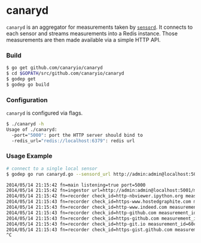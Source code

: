 canaryd
=======

`canaryd` is an aggregator for measurements taken by [`sensord`](https://github.com/canaryio/sensord).  It connects to each sensor and streams measurements into a Redis instance.  Those measurements are then made available via a simple HTTP API.

### Build

```sh
$ go get github.com/canaryio/canaryd
$ cd $GOPATH/src/github.com/canaryio/canaryd
$ godep get
$ godep go build
```

### Configuration

`canaryd` is configured via flags.

```sh
$ ./canaryd -h
Usage of ./canaryd:
  -port="5000": port the HTTP server should bind to
  -redis_url="redis://localhost:6379": redis url
```

### Usage Example

```sh
# connect to a single local sensor
$ godep go run canaryd.go --sensord_url http://admin:admin@localhost:5001/measurements

2014/05/14 21:15:42 fn=main listening=true port=5000
2014/05/14 21:15:42 fn=ingestor url=http://admin:admin@localhost:5001/measurements connect=success
2014/05/14 21:15:42 fn=recorder check_id=http-nbviewer.ipython.org measurement_id=c256ddaf-bbc5-402f-79fb-641c60f512a0
2014/05/14 21:15:43 fn=recorder check_id=https-www.hostedgraphite.com measurement_id=c72f8c4a-66e6-4c59-6f9e-497953d7dd6c
2014/05/14 21:15:43 fn=recorder check_id=http-www.indeed.com measurement_id=be8619db-f72c-4bd7-46f5-2c56782f5a13
2014/05/14 21:15:43 fn=recorder check_id=http-github.com measurement_id=816d14d6-8191-4fed-5c6b-8837588adedb
2014/05/14 21:15:43 fn=recorder check_id=https-github.com measurement_id=dc45a49f-63c8-476a-7ae2-131757676485
2014/05/14 21:15:43 fn=recorder check_id=http-git.io measurement_id=60c67299-3cb0-42c2-430a-b17cc83a0e2b
2014/05/14 21:15:43 fn=recorder check_id=https-gist.github.com measurement_id=fc2c0b31-f63a-4e31-477c-ebfd5647a91a
^C
```
